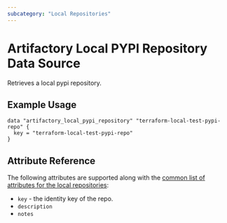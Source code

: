```yaml
---
subcategory: "Local Repositories"
---
```


# Artifactory Local PYPI Repository Data Source

Retrieves a local pypi repository.

## Example Usage

```hcl
data "artifactory_local_pypi_repository" "terraform-local-test-pypi-repo" {
  key = "terraform-local-test-pypi-repo"
}
```

## Attribute Reference

The following attributes are supported along with the [common list of attributes for the local repositories](local.md):

* `key` - the identity key of the repo.
* `description`
* `notes`
